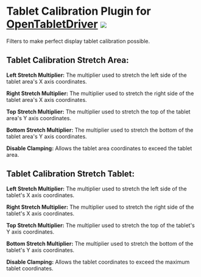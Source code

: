 # Tablet Calibration Plugin for [OpenTabletDriver](https://github.com/OpenTabletDriver/OpenTabletDriver) [![](https://img.shields.io/github/downloads/Kuuuube/Tablet_Calibration/total.svg)](https://github.com/Kuuuube/Tablet_Calibration/releases/latest)

Filters to make perfect display tablet calibration possible.

## Tablet Calibration Stretch Area:

**Left Stretch Multiplier:** The multiplier used to stretch the left side of the tablet area's X axis coordinates.

**Right Stretch Multiplier:** The multiplier used to stretch the right side of the tablet area's X axis coordinates.

**Top Stretch Multiplier:** The multiplier used to stretch the top of the tablet area's Y axis coordinates.

**Bottom Stretch Multiplier:** The multiplier used to stretch the bottom of the tablet area's Y axis coordinates.

**Disable Clamping:** Allows the tablet area coordinates to exceed the tablet area.

## Tablet Calibration Stretch Tablet:

**Left Stretch Multiplier:** The multiplier used to stretch the left side of the tablet's X axis coordinates.

**Right Stretch Multiplier:** The multiplier used to stretch the right side of the tablet's X axis coordinates.

**Top Stretch Multiplier:** The multiplier used to stretch the top of the tablet's Y axis coordinates.

**Bottom Stretch Multiplier:** The multiplier used to stretch the bottom of the tablet's Y axis coordinates.

**Disable Clamping:** Allows the tablet coordinates to exceed the maximum tablet coordinates.